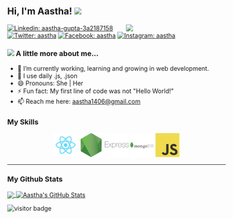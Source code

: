 <h2>Hi, I'm Aastha! <img src="https://media.giphy.com/media/cIjvVL8ecNWJsSkYxD/giphy.gif" width="50"></h2>
<img align='right' src="https://media.giphy.com/media/dWxO36Jzd6bTSt5dIY/giphy.gif" width="230">

[![Linkedin: aastha-gupta-3a2187158](https://img.shields.io/badge/-aastha-blue?style=flat-square&logo=Linkedin&logoColor=white&link=https://www.linkedin.com/in/aastha-gupta-3a2187158/)](https://www.linkedin.com/in/aastha-gupta-3a2187158/)
[![Twitter: aastha](https://img.shields.io/badge/-Twitter-blue?style=flat-square&logo=twitter&logoColor=white&link=https://twitter.com/AasthaG94806128)](https://twitter.com/AasthaG94806128)
[![Facebook: aastha](https://img.shields.io/badge/-Facebook-blue?style=flat-square&logo=facebook&logoColor=white&link=https://www.facebook.com/14.aastha/)](https://www.facebook.com/14.aastha/)
[![Instagram: aastha](https://img.shields.io/badge/-Instagram-blue?style=flat-square&logo=instagram&logoColor=white&link=https://www.instagram.com/14_aastha/)](https://www.instagram.com/14_aastha/)

### <img src="https://media.giphy.com/media/VgCDAzcKvsR6OM0uWg/giphy.gif" width="50"> A little more about me... 
- 🌱 I’m currently working, learning and growing in web development. 
- 🤔 I use daily .js, .json
- 😄 Pronouns: She | Her
- ⚡ Fun fact: My first line of code was not "Hello World!"
- 📫 Reach me here: <a href="mailto:aastha1406@gmail.com">aastha1406@gmail.com</a>

### My Skills
<p align="center">
  <img src="https://raw.githubusercontent.com/github/explore/80688e429a7d4ef2fca1e82350fe8e3517d3494d/topics/react/react.png" alt="react" width="55" height="55"/>
  <img src="https://raw.githubusercontent.com/github/explore/80688e429a7d4ef2fca1e82350fe8e3517d3494d/topics/nodejs/nodejs.png" alt="node" width="55" height="55"/>
  <img src="https://raw.githubusercontent.com/github/explore/80688e429a7d4ef2fca1e82350fe8e3517d3494d/topics/express/express.png" alt="express" width="55" height="55"/>
  <img src="https://raw.githubusercontent.com/github/explore/80688e429a7d4ef2fca1e82350fe8e3517d3494d/topics/mongodb/mongodb.png" alt="mongodb" width="55" height="55"/>
  <img src="https://raw.githubusercontent.com/github/explore/80688e429a7d4ef2fca1e82350fe8e3517d3494d/topics/javascript/javascript.png" alt="javascript" width="55" height="55"/>
</p>


___

### My Github Stats 
<a href="https://github.com/aastha-14/aastha-14">
  <img align="center" src="https://github-readme-stats.vercel.app/api/top-langs/?username=aastha-14&hide=java,html&title_color=ffffff&text_color=c9cacc&icon_color=2bbc8a&bg_color=1d1f21&theme=gruvbox" />
</a>
<a href="https://github.com/aastha-14/aastha-14">
  <img align="center" src="https://github-readme-stats.vercel.app/api?username=aastha-14&show_icons=true&line_height=27&count_private=true&title_color=ffffff&text_color=c9cacc&icon_color=2bbc8a&bg_color=1d1f21&theme=gruvbox" alt="Aastha's GitHub Stats" />
</a>

<!-- Resources -->
<!-- GitHub Stats: https://github.com/anuraghazra/github-readme-stats -->

![visitor badge](https://visitor-badge.glitch.me/badge?page_id=aastha-14.aastha-14)


  

